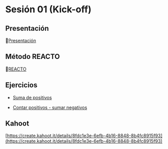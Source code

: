 # Sesión 01 (Kick-off)

## Presentación

🔗[Presentación](https://docs.google.com/presentation/d/18SpsHSZevCEH70AQkH7gn5QTwAhZB4mT-p20cNx5fIE/edit?usp=sharing)

## Método REACTO

🔗[REACTO](https://www.youtube.com/watch?v=AoD3hLFxI5I)

## Ejercicios

- [Suma de positivos](https://www.codewars.com/kata/5715eaedb436cf5606000381/train)

- [Contar positivos - sumar negativos](https://www.codewars.com/kata/576bb71bbbcf0951d5000044/train)

## Kahoot

[https://create.kahoot.it/details/8fdc1e3e-6efb-4b16-8848-8b4fc8915f93](https://create.kahoot.it/details/8fdc1e3e-6efb-4b16-8848-8b4fc8915f93)
